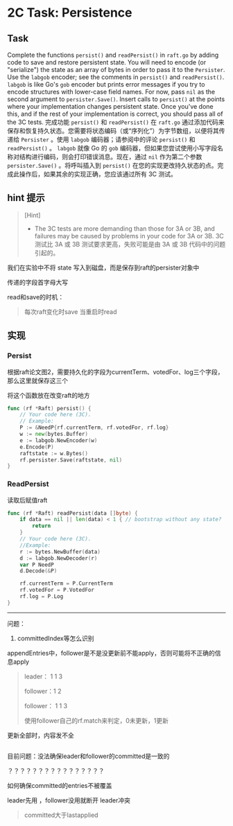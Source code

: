 # 2C Task: Persistence



## Task

Complete the functions `persist()` and `readPersist()` in `raft.go` by adding code to save and restore persistent state. You will need to encode (or "serialize") the state as an array of bytes in order to pass it to the `Persister`. Use the `labgob` encoder; see the comments in `persist()` and `readPersist()`. `labgob` is like Go's `gob` encoder but prints error messages if you try to encode structures with lower-case field names. For now, pass `nil` as the second argument to `persister.Save()`. Insert calls to `persist()` at the points where your implementation changes persistent state. Once you've done this, and if the rest of your implementation is correct, you should pass all of the 3C tests.
完成功能 `persist()` 和 `readPersist()` 在 `raft.go` 通过添加代码来保存和恢复持久状态。您需要将状态编码（或“序列化”）为字节数组，以便将其传递给 `Persister` 。使用 `labgob` 编码器；请参阅中的评论 `persist()` 和 `readPersist()` 。 `labgob` 就像 Go 的 `gob` 编码器，但如果您尝试使用小写字段名称对结构进行编码，则会打印错误消息。现在，通过 `nil` 作为第二个参数 `persister.Save()` 。将呼叫插入到 `persist()` 在您的实现更改持久状态的点。完成此操作后，如果其余的实现正确，您应该通过所有 3C 测试。

## hint 提示

> [Hint]
>
> - The 3C tests are more demanding than those for 3A or 3B, and failures may be caused by problems in your code for 3A or 3B.
>   3C 测试比 3A 或 3B 测试要求更高，失败可能是由 3A 或 3B 代码中的问题引起的。



我们在实验中不将 state 写入到磁盘，而是保存到raft的persister对象中



传递的字段首字母大写



read和save的时机：

> 每次raft变化时save
> 当重启时read 



## 实现

### Persist

根据raft论文图2，需要持久化的字段为currentTerm、votedFor、log三个字段，那么这里就保存这三个

将这个函数放在改变raft的地方

```go
func (rf *Raft) persist() {
	// Your code here (3C).
	// Example:
	P := &NeedP{rf.currentTerm, rf.votedFor, rf.log}
	w := new(bytes.Buffer)
	e := labgob.NewEncoder(w)
	e.Encode(P)
	raftstate := w.Bytes()
	rf.persister.Save(raftstate, nil)
}

```



### ReadPersist

读取后赋值raft

```go
func (rf *Raft) readPersist(data []byte) {
	if data == nil || len(data) < 1 { // bootstrap without any state?
		return
	}
	// Your code here (3C).
	//Example:
	r := bytes.NewBuffer(data)
	d := labgob.NewDecoder(r)
	var P NeedP
	d.Decode(&P)

	rf.currentTerm = P.CurrentTerm
	rf.votedFor = P.VotedFor
	rf.log = P.Log
}
```

---

问题：

1.  committedIndex等怎么识别



appendEntries中，follower是不是没更新前不能apply，否则可能将不正确的信息apply

> leader： 1 1 3
>
> follower：1 2
>
> follower： 1  1 3
>
> 使用follower自己的rf.match来判定，0未更新，1更新



更新全部时，内容发不全

```

```

目前问题：没法确保leader和follower的committed是一致的

？？？？？？？？？？？？？？？？

如何确保committed的entries不被覆盖

leader先用  ，follower没用就断开 leader冲突

> committed大于lastapplied
